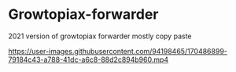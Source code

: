 # Growtopiax-forwarder
2021 version of growtopiax forwarder mostly copy paste


https://user-images.githubusercontent.com/94198465/170486899-79184c43-a788-41dc-a6c8-88d2c894b960.mp4


